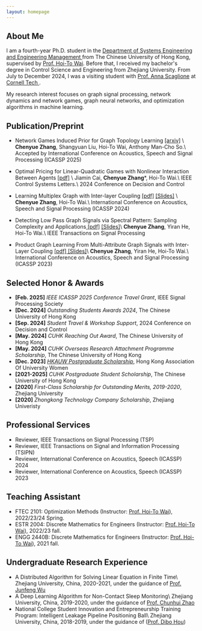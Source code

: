 ```yaml
---
layout: homepage
---
```


## About Me
I am a fourth-year Ph.D. student in the <a href="https://www.se.cuhk.edu.hk/" target="_blank"> Department of Systems Engineering and Engineering Management </a> from The  Chinese University of Hong Kong, supervised by <a href="https://www1.se.cuhk.edu.hk/~htwai/" target="_blank"> Prof. Hoi-To Wai</a>. Before that, I received my bachelor's degree in Control Science and Engineering from Zhejiang University. From July to December 2024, I was a visiting student with <a href="https://tech.cornell.edu/people/anna-scaglione/" target="_blank"> Prof. Anna Scaglione</a> at <a href="https://tech.cornell.edu/" target="_blank"> Cornell Tech </a>.

My research interest focuses on graph signal processing, network dynamics and network games, graph neural networks, and optimization algorithms in machine learning.


## Publication/Preprint 
- Network Games Induced Prior for Graph Topology Learning <a href="https://arxiv.org/abs/2410.24095">[arxiv]</a> \\
**Chenyue Zhang**, Shangyuan Liu, Hoi-To Wai, Anthony Man-Cho So.\\
Accepted by International Conference on Acoustics, Speech and Signal Processing (ICASSP 2025)

- Optimal Pricing for Linear-Quadratic Games with Nonlinear Interaction Between Agents <a href="https://ChenYueZhang-Evelyn.github.io/files/opt_price.pdf">[pdf]</a> \\
Jiamin Cai, **Chenyue Zhang***, Hoi-To Wai.\\
IEEE Control Systems Letters.\\
2024 Conference on Decision and Control

- Learning Multiplex Graph with Inter-layer Coupling <a href="https://ChenYueZhang-Evelyn.github.io/files/multiplex_learn.pdf"> [pdf]</a> <a href="https://ChenYueZhang-Evelyn.github.io/files/icassp2024_multiplex.pdf"> [Slides]</a> \\
**Chenyue Zhang**, Hoi-To Wai.\\
International Conference on Acoustics, Speech and Signal Processing (ICASSP 2024)

- Detecting Low Pass Graph Signals via Spectral Pattern: Sampling Complexity and Applications<a href="https://ChenYueZhang-Evelyn.github.io/files/lowdet.pdf"> [pdf]</a> <a href="https://ChenYueZhang-Evelyn.github.io/files/gspworkshop_2023talk.pdf">[Slides]</a>\\
**Chenyue Zhang**, Yiran He, Hoi-To Wai.\\
IEEE Transactions on Signal Processing


- Product Graph Learning From Multi-Attribute Graph Signals with Inter-Layer Coupling <a href="https://ChenYueZhang-Evelyn.github.io/files/product_graph.pdf">[pdf] </a>  <a href="https://ChenYueZhang-Evelyn.github.io/files/product_icassp2023.pdf">[Slides]</a>\\
**Chenyue Zhang**, Yiran He, Hoi-To Wai.\\
International Conference on Acoustics, Speech and Signal Processing (ICASSP 2023)

  
## Selected Honor & Awards
- **[Feb. 2025]** *IEEE ICASSP 2025 Conference Travel Grant*, IEEE Signal Processing Society
- **[Dec. 2024]** *Outstanding Students Awards 2024*, The Chinese University of Hong Kong
- **[Sep. 2024]** *Student Travel & Workshop Support*, 2024 Conference on Decision and Control
- **[May. 2024]** *CUHK Reaching Out Award*, The Chinese University of Hong Kong
- **[May. 2024]** *CUHK Overseas Research Attachment Programme Scholarship*, The Chinese University of Hong Kong
- **[Dec. 2023]**  *<a href="https://www.hkauw.org/scholarship-recipients/" target="_blank"> HKAUW Postgraduate Scholarship</a>*, Hong Kong Association Of University Women
- **[2021-2025]** *CUHK Postgraduate Student Scholarship*, The Chinese University of Hong Kong
- **[2020]** *First-Class Scholarship for Outstanding Merits, 2019-2020*, Zhejiang University
- **[2020]** *Zhongkong Technology Company Scholarship*, Zhejiang Univeristy

## Professional Services
- Reviewer, IEEE Transactions on Signal Processing (TSP) 
- Reviewer, IEEE Transactions on Signal and Information Processing (TSIPN) 
- Reviewer, International Conference on Acoustics, Speech  (ICASSP) 2024
- Reviewer, International Conference on Acoustics, Speech  (ICASSP) 2023

## Teaching Assistant
- FTEC 2101: Optimization Methods (Instructor: <a href="https://www.se.cuhk.edu.hk/people/academic-staff/prof-wai-hoi-to/">Prof. Hoi-To Wai</a>), 2022/23/24 Spring.
- ESTR 2004: Discrete Mathematics for Engineers (Instructor: <a href="https://www.se.cuhk.edu.hk/people/academic-staff/prof-wai-hoi-to/">Prof. Hoi-To Wai</a>), 2022/23 fall.
- ENGG 2440B: Discrete Mathematics for Engineers (Instructor: <a href="https://www.se.cuhk.edu.hk/people/academic-staff/prof-wai-hoi-to/">Prof. Hoi-To Wai</a>), 2021 fall.

## Undergraduate Research Experience
- A Distributed Algorithm for Solving Linear Equation in Finite Time\\
Zhejiang University, China, 2020-2021, under the guidance of <a href="https://sds.cuhk.edu.cn/en/teacher/428">Prof. Junfeng Wu</a>
- A Deep Learning Algorithm for Non-Contact Sleep Monitoring\\
 Zhejiang University, China, 2019-2020, under the guidance of  <a href="https://person.zju.edu.cn/en/chhzhao">Prof. Chunhui Zhao</a>
- National College Student Innovation and Entrepreneurship Training Program: Intelligent Leakage Pipeline Positioning Ball\\
Zhejiang University, China, 2018-2019, under the guidance of  (<a href="https://person.zju.edu.cn/en/houdb">Prof. Dibo Hou</a>)
